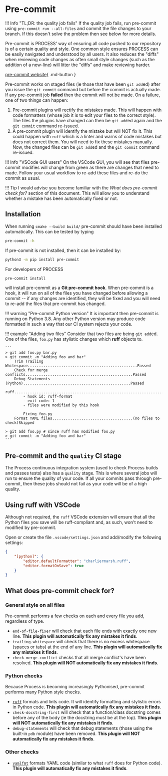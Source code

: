 # Pre-commit

!!! Info "TL;DR: the quality job fails"
    If the quality job fails, run pre-commit using `pre-commit run --all-files` and commit the file changes to your branch. If this doesn't solve
    the problem then see below for more details.


Pre-commit is PROCESS' way of ensuring all code pushed to our repository is of a certain quality 
and style. One common style ensures PROCESS can be easily navigated and understood by all users. It 
also reduces the "diffs" when reviewing code changes as often small style changes (such as the 
addition of a new-line) will litter the "diffs" and make reviewing harder.

[pre-commit website](https://pre-commit.com/#top_level-files){ .md-button }

Pre-commit works on staged files (ie those that have been `git add`ed) after you issue the 
`git commit` command but before the commit is actually made. If any pre-commit job **failed** then 
the commit will not be made. On a failure, one of two things can happen:

1. Pre-commit plugins will rectify the mistakes made. This will happen with code formatters 
   (whose job it is to edit your files to the correct style). The files the plugins have changed 
    can then be `git add`ed again and the `git commit` command re-issued.
2. A pre-commit plugin will identify the mistake but will NOT fix it. This could happen with 
   `ruff` which is a linter and warns of code mistakes but does not correct them. You will need 
   to fix these mistakes manually. Now, the changed files can be `git add`ed and the `git commit` command re-issued.

!!! Info "VSCode GUI users"
    On the VSCode GUI, you will see that files pre-commit modifies will change from green as 
    there are changes that need to made. Follow your usual workflow to re-add these files and re-do the commit as usual.

!!! Tip
    I would advise you become familiar with the *What does pre-commit check for?* section of this 
    document. This will allow you to understand whether a mistake has been automatically fixed or not.


## Installation

When running `cmake --build build/` pre-commit should have been installed automatically. This can 
be tested by typing

```bash
pre-commit -h
```

If pre-commit is not installed, then it can be installed by:

```bash
python3 -m pip install pre-commit
```

For developers of PROCESS

```bash
pre-commit install
```

will install pre-commit as a **Git pre-commit hook**. When pre-commit is a hook, it will run on all of the 
files you have changed before allowing a commit -- if any changes are identified, they will be 
fixed and you will need to re-add the files that pre-commit has changed.

!!! warning "Pre-commit Python version"
    It is important then pre-commit is running on Python 3.8. Any other Python version may 
    produce code formatted in such a way that our CI system rejects your code.

!!! example "Adding two files"
    Consider that two files are being `git add`ed.
    One of the files, `foo.py` has stylistic changes which **ruff** objects to.

    ```
    > git add foo.py bar.py
    > git commit -m "Adding foo and bar"
        Trim Trailing Whitespace.................................................Passed
        Check for merge conflicts................................................Passed
        Debug Statements (Python)................................................Passed
        ruff.....................................................................Failed
            - hook id: ruff-format
            - exit code: 1
            - files were modified by this hook

            Fixing foo.py
        Format YAML files....................................(no files to check)Skipped

    > git add foo.py # since ruff has modified foo.py
    > git commit -m "Adding foo and bar"
    ```

## Pre-commit and the `quality` CI stage
The Process continuous integration system (used to check Process builds and passes tests) also has 
a `quality` stage. This is where several jobs will run to ensure the quality of your code. If all 
your commits pass through pre-commit, then these jobs should not fail as your code will be of a high quality.

## Using ruff with VSCode
Although not required, the `ruff` VSCode extension will ensure that all the Python files you save 
will be ruff-compliant and, as such, won't need to modified by pre-commit.

Open or create the file `.vscode/settings.json` and add/modify the following settings:
```json
{
    "[python]": {
        "editor.defaultFormatter": "charliermarsh.ruff",
        "editor.formatOnSave": true
    }
}
```

## What does pre-commit check for?

### General style on all files

Pre-commit performs a few checks on each and every file you add, regardless of type.

* `end-of-file-fixer` will check that each file ends with exactly one new line. **This plugin will automatically fix any mistakes it finds**.
* `trailing-whitespace` will check that there is no excess whitespace (spaces or tabs) at the 
  end of any line. **This plugin will automatically fix any mistakes it finds**.
* `check-merge-conflict` checks that all merge conflict's have been resolved. **This plugin will NOT automatically fix any mistakes it finds**.

### Python checks

Because Process is becoming increasingly Pythonised, pre-commit performs many Python style checks.

* [`ruff`](https://github.com/astral-sh/ruff) formats and lints code. It will identify formatting and stylistic errors in Python code. **This plugin will automatically fix any mistakes it finds**.
* `check-docstring-first` will check that a function/class docstring comes before any of the body 
  (ie the docstring must be at the top). **This plugin will NOT automatically fix any mistakes it finds**.
* `debug-statements` will check that debug statements (those using the built-in `pdb` module) 
  have been removed. **This plugin will NOT automatically fix any mistakes it finds**.

### Other checks

* [`yamlfmt`](https://github.com/jumanjihouse/pre-commit-hook-yamlfmt) formats YAML code (similar 
  to what `ruff` does for Python code). **This plugin will automatically fix any mistakes it finds**.

